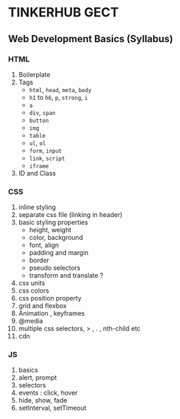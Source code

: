 # TINKERHUB GECT

## Web Development Basics (Syllabus)

### HTML

1. Boilerplate
2. Tags
    * `html`, `head`, `meta`, `body`
    * `h1` to `h6`, `p`, `strong`, `i`
    * `a`
    * `div`, `span`
    * `button`
    * `img`
    * `table`
    * `ul`, `ol`
    * `form`, `input`
    * `link`, `script`
    * `iframe`
3. ID and Class

### CSS
1. inline styling <class>
2. separate css file (linking in header)
3. basic styling properties
    * height, weight
    * color, background
    * font, align
    * padding and margin
    * border
    * pseudo selectors
    * transform and translate ?
4. css units
5. css colors 
6. css position property
7. grid and flexbox   
8. Animation , keyframes
9. @media
10. multiple css selectors, > , . , nth-child etc
11. cdn


### JS

1. basics
2. alert, prompt
3. selectors
4. events : click, hover
5. hide, show, fade 
6. setInterval, setTimeout


